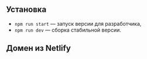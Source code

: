 ## Установка

- `npm run start` — запуск версии для разработчика,
- `npm run dev` — сборка стабильной версии.

## Домен из Netlify
